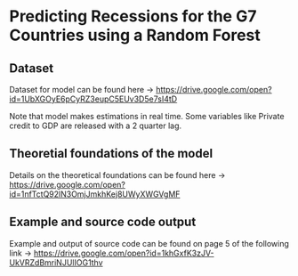 # Predicting Recessions for the G7 Countries using a Random Forest #

## Dataset ##
Dataset for model can be found here -> https://drive.google.com/open?id=1UbXGOyE6pCyRZ3eupC5EUv3D5e7sI4tD

Note that model makes estimations in real time. Some variables like Private credit to GDP are released with a 2 quarter lag.

## Theoretial foundations of the model ##
Details on the theoretical foundations can be found here -> https://drive.google.com/open?id=1nfTctQ92lN3OmjJmkhKej8UWyXWGVgMF

## Example and source code output ##

Example and output of source code can be found on page 5 of the following link -> https://drive.google.com/open?id=1khGxfK3zJV-UkVRZdBmriNJUlIOG1thv

